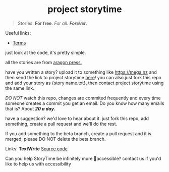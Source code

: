 
<body ondblclick="window.location.href = 'https://github.com/kaiete/projectstorytime/edit/main/README.md'">
<h1 style="width: 100%; text-align: center;">project storytime</h1>

> Stories. **For free**. *For all*. ***Forever***.

Useful links:
* [Terms](https://github.com/kaiete/projectstorytime/blob/main/terms/fullterms.md)

just look at the code, it's pretty simple.

all the stories are from [aragon press.](https://aragon-press.com)

have you written a story? upload it to something like https://mega.nz and then send the link to project storytime [here](mailto:kaiete@aragon-press.com)! you can also just fork this repo and add your story as {story name.txt}, then contact project storytime using the same link.

*DO NOT* watch this repo, changes are commited frequently and every time someone creates a commit you get an email. Do you know how many emails that is? About ***20 a day.***

have a suggestion? we'd love to hear about it. just fork this repo, add something, create a pull request and we'll do the rest.

If you add something to the beta branch, create a pull request and it is merged, please DO NOT delete the beta branch.

<span>Links: <b onclick="location.href = 'https://github.com/kaiete/textwrite'">TextWrite</b> [Source code](https://github.com/kaiete/projectstorytime/files/6086131/projectstorytime-main.zip)</span>

Can you help StoryTime be infinitely more accessible? contact us if you'd like to help us with accessibility
